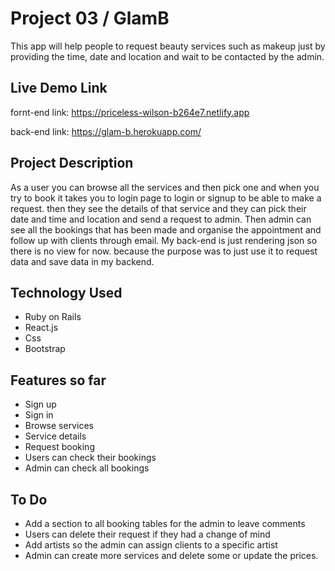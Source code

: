 Project 03 / GlamB
=================================

This app will help people to request beauty services such as makeup just by providing the time, date and location and wait to be contacted by the admin.

Live Demo Link
---------------------------------
fornt-end link:
https://priceless-wilson-b264e7.netlify.app

back-end link:
https://glam-b.herokuapp.com/


Project Description
---------------------------------
As a user you can browse all the services and then pick one and when you try to book it takes you to login page to login or signup to be able to make a request. then they see the details of that service and they can pick their date and time and location and send a request to admin. Then admin can see all the bookings that has been made and organise the appointment and follow up with clients through email.
My back-end is just rendering json so there is no view for now. because the purpose was to just use it to request data and save data in my backend.

Technology Used
----------------------------------
- Ruby on Rails
- React.js
- Css
- Bootstrap

Features so far
----------------------------------
- Sign up
- Sign in
- Browse services
- Service details
- Request booking
- Users can check their bookings
- Admin can check all bookings

To Do
----------------------------------
- Add a section to all booking tables for the admin to leave comments
- Users can delete their request if they had a change of mind
- Add artists so the admin can assign clients to a specific artist
- Admin can create more services and delete some or update the prices.

